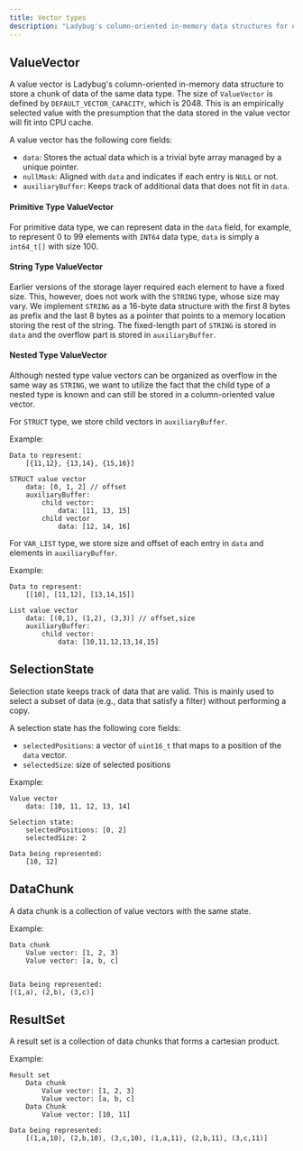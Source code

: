 ```yaml
---
title: Vector types
description: "Ladybug's column-oriented in-memory data structures for efficient data processing"
---
```


## ValueVector

A value vector is Ladybug's column-oriented in-memory data structure to store a chunk of data of the same data type. The size of `ValueVector` is defined by `DEFAULT_VECTOR_CAPACITY`, which is 2048. This is an empirically selected value with the presumption that the data stored in the value vector will fit into CPU cache.

A value vector has the following core fields:
- `data`: Stores the actual data which is a trivial byte array managed by a unique pointer.
- `nullMask`: Aligned with `data` and indicates if each entry is `NULL` or not.
- `auxiliaryBuffer`: Keeps track of additional data that does not fit in `data`.

#### Primitive Type ValueVector

For primitive data type, we can represent data in the `data` field, for example, to represent 0 to 99 elements with `INT64` data type, `data` is simply a `int64_t[]` with size 100.

#### String Type ValueVector

Earlier versions of the storage layer required each element to have a fixed size. This, however, does not work with the `STRING` type, whose size may vary. We implement `STRING` as a 16-byte data structure with the first 8 bytes as prefix and the last 8 bytes as a pointer that points to a memory location storing the rest of the string. The fixed-length part of `STRING` is stored in `data` and the overflow part is stored in `auxiliaryBuffer`.

#### Nested Type ValueVector

Although nested type value vectors can be organized as overflow in the same way as `STRING`, we want to utilize the fact that the child type of a nested type is known and can still be stored in a column-oriented value vector.

For `STRUCT` type, we store child vectors in `auxiliaryBuffer`.

Example:

```
Data to represent:
    [{11,12}, {13,14}, {15,16}]

STRUCT value vector
    data: [0, 1, 2] // offset
    auxiliaryBuffer:
        child vector:
            data: [11, 13, 15]
        child vector
            data: [12, 14, 16]
```

For `VAR_LIST` type, we store size and offset of each entry in `data` and elements in `auxiliaryBuffer`.

Example:
```
Data to represent:
    [[10], [11,12], [13,14,15]]

List value vector
    data: [(0,1), (1,2), (3,3)] // offset,size
    auxiliaryBuffer:
        child vector:
            data: [10,11,12,13,14,15]
```

## SelectionState

Selection state keeps track of data that are valid. This is mainly used to select a subset of data (e.g., data that satisfy a filter) without performing a copy.

A selection state has the following core fields:
- `selectedPositions`: a vector of `uint16_t` that maps to a position of the `data` vector.
- `selectedSize`: size of selected positions

Example:

```
Value vector
    data: [10, 11, 12, 13, 14]

Selection state:
    selectedPositions: [0, 2]
    selectedSize: 2

Data being represented:
    [10, 12]
```

## DataChunk

A data chunk is a collection of value vectors with the same state.

Example:

```
Data chunk
    Value vector: [1, 2, 3]
    Value vector: [a, b, c]


Data being represented:
[(1,a), (2,b), (3,c)]
```

## ResultSet

A result set is a collection of data chunks that forms a cartesian product.

Example:
```
Result set
    Data chunk
        Value vector: [1, 2, 3]
        Value vector: [a, b, c]
    Data Chunk
        Value vector: [10, 11]

Data being represented:
    [(1,a,10), (2,b,10), (3,c,10), (1,a,11), (2,b,11), (3,c,11)]
```
